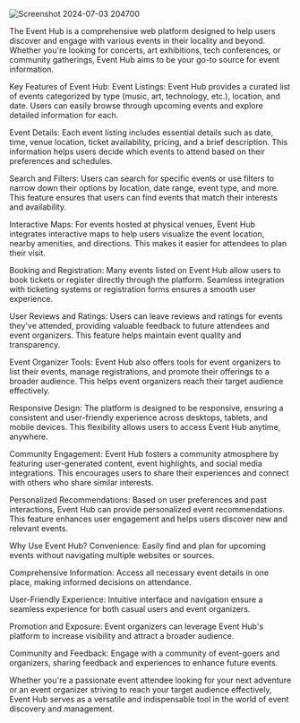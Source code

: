 ![Screenshot 2024-07-03 204700](https://github.com/DevUjjawal123/Event_Hub/assets/111521286/0e3b2331-24c4-4a14-b937-83748fc18bee)

The Event Hub is a comprehensive web platform designed to help users discover and engage with various events in their locality and beyond. Whether you're looking for concerts, art exhibitions, tech conferences, or community gatherings, Event Hub aims to be your go-to source for event information.

Key Features of Event Hub:
Event Listings: Event Hub provides a curated list of events categorized by type (music, art, technology, etc.), location, and date. Users can easily browse through upcoming events and explore detailed information for each.

Event Details: Each event listing includes essential details such as date, time, venue location, ticket availability, pricing, and a brief description. This information helps users decide which events to attend based on their preferences and schedules.

Search and Filters: Users can search for specific events or use filters to narrow down their options by location, date range, event type, and more. This feature ensures that users can find events that match their interests and availability.

Interactive Maps: For events hosted at physical venues, Event Hub integrates interactive maps to help users visualize the event location, nearby amenities, and directions. This makes it easier for attendees to plan their visit.

Booking and Registration: Many events listed on Event Hub allow users to book tickets or register directly through the platform. Seamless integration with ticketing systems or registration forms ensures a smooth user experience.

User Reviews and Ratings: Users can leave reviews and ratings for events they've attended, providing valuable feedback to future attendees and event organizers. This feature helps maintain event quality and transparency.

Event Organizer Tools: Event Hub also offers tools for event organizers to list their events, manage registrations, and promote their offerings to a broader audience. This helps event organizers reach their target audience effectively.

Responsive Design: The platform is designed to be responsive, ensuring a consistent and user-friendly experience across desktops, tablets, and mobile devices. This flexibility allows users to access Event Hub anytime, anywhere.

Community Engagement: Event Hub fosters a community atmosphere by featuring user-generated content, event highlights, and social media integrations. This encourages users to share their experiences and connect with others who share similar interests.

Personalized Recommendations: Based on user preferences and past interactions, Event Hub can provide personalized event recommendations. This feature enhances user engagement and helps users discover new and relevant events.

Why Use Event Hub?
Convenience: Easily find and plan for upcoming events without navigating multiple websites or sources.

Comprehensive Information: Access all necessary event details in one place, making informed decisions on attendance.

User-Friendly Experience: Intuitive interface and navigation ensure a seamless experience for both casual users and event organizers.

Promotion and Exposure: Event organizers can leverage Event Hub's platform to increase visibility and attract a broader audience.

Community and Feedback: Engage with a community of event-goers and organizers, sharing feedback and experiences to enhance future events.

Whether you're a passionate event attendee looking for your next adventure or an event organizer striving to reach your target audience effectively, Event Hub serves as a versatile and indispensable tool in the world of event discovery and management.
